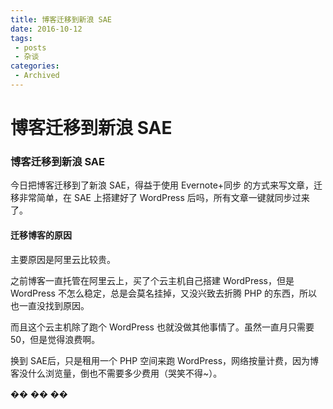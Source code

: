 ```yaml
---
title: 博客迁移到新浪 SAE
date: 2016-10-12
tags:
 - posts
 - 杂谈
categories: 
 - Archived
---
```

# 博客迁移到新浪 SAE



### 博客迁移到新浪 SAE

今日把博客迁移到了新浪 SAE，得益于使用 Evernote+同步 的方式来写文章，迁移非常简单，在 SAE 上搭建好了 WordPress 后吗，所有文章一键就同步过来了。

#### 迁移博客的原因

主要原因是阿里云比较贵。 

之前博客一直托管在阿里云上，买了个云主机自己搭建 WordPress，但是 WordPress 不怎么稳定，总是会莫名挂掉，又没兴致去折腾 PHP 的东西，所以也一直没找到原因。 

而且这个云主机除了跑个 WordPress 也就没做其他事情了。虽然一直月只需要50，但是觉得浪费啊。

换到 SAE后，只是租用一个 PHP 空间来跑 WordPress，网络按量计费，因为博客没什么浏览量，倒也不需要多少费用（哭笑不得~）。 

�� �� �� 


